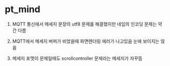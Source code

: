 # pt_mind

1. MQTT 통신에서 메세지 문장의 utf8 문제를 해결했지만
   네임의 인코딩 문제는 약간 다름

2. MQTT에서 메세지 버퍼가 비었을때 화면렌더링 에러가 나고있음
   눈에 보이지는 않음

3. 메세지 포맷이 문제일때도 scrollcontroller 문제라는 메세지가 자꾸뜸
